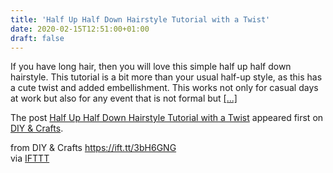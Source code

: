 ```yaml
---
title: 'Half Up Half Down Hairstyle Tutorial with a Twist'
date: 2020-02-15T12:51:00+01:00
draft: false
---
```


If you have long hair, then you will love this simple half up half down hairstyle. This tutorial is a bit more than your usual half-up style, as this has a cute twist and added embellishment. This works not only for casual days at work but also for any event that is not formal but [\[...\]](https://www.diyncrafts.com/85339/hairstyles/half-up-half-down-hairstyle-tutorial-with-a-twist)

The post [Half Up Half Down Hairstyle Tutorial with a Twist](https://www.diyncrafts.com/85339/hairstyles/half-up-half-down-hairstyle-tutorial-with-a-twist) appeared first on [DIY & Crafts](https://www.diyncrafts.com).

  
  
from DIY & Crafts https://ift.tt/3bH6GNG  
via [IFTTT](https://ifttt.com/?ref=da&site=blogger)